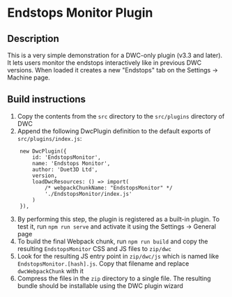 # Endstops Monitor Plugin

## Description

This is a very simple demonstration for a DWC-only plugin (v3.3 and later). It lets users monitor the endstops interactively like in previous DWC versions. When loaded it creates a new "Endstops" tab on the Settings -> Machine page.

## Build instructions

1. Copy the contents from the `src` directory to the `src/plugins` directory of DWC
2. Append the following DwcPlugin definition to the default exports of `src/plugins/index.js`:
```
	new DwcPlugin({
		id: 'EndstopsMonitor',
		name: 'Endstops Monitor',
		author: 'Duet3D Ltd',
		version,
		loadDwcResources: () => import(
			/* webpackChunkName: "EndstopsMonitor" */
			'./EndstopsMonitor/index.js'
		)
	}),
```
3. By performing this step, the plugin is registered as a built-in plugin. To test it, run `npm run serve` and activate it using the Settings -> General page
4. To build the final Webpack chunk, run `npm run build` and copy the resulting `EndstopsMonitor` CSS and JS files to `zip/dwc`
5. Look for the resulting JS entry point in `zip/dwc/js` which is named like `EndstopsMonitor.[hash].js`. Copy that filename and replace `dwcWebpackChunk` with it
5. Compress the files in the `zip` directory to a single file. The resulting bundle should be installable using the DWC plugin wizard
